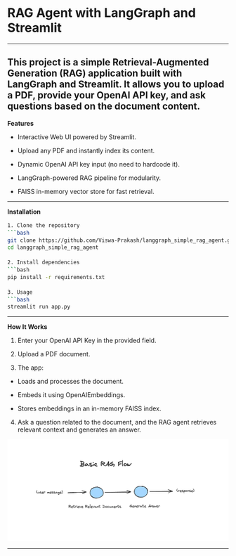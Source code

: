 # RAG Agent with LangGraph and Streamlit
---
This project is a simple Retrieval-Augmented Generation (RAG) application built with LangGraph and Streamlit.
It allows you to upload a PDF, provide your OpenAI API key, and ask questions based on the document content.
---

**Features**
- Interactive Web UI powered by Streamlit.

- Upload any PDF and instantly index its content.

- Dynamic OpenAI API key input (no need to hardcode it).

- LangGraph-powered RAG pipeline for modularity.

- FAISS in-memory vector store for fast retrieval.

---

**Installation**
```bash
1. Clone the repository
```bash
git clone https://github.com/Viswa-Prakash/langgraph_simple_rag_agent.git
cd langgraph_simple_rag_agent

2. Install dependencies
```bash
pip install -r requirements.txt

3. Usage
```bash
streamlit run app.py
```
---
**How It Works**  
1. Enter your OpenAI API Key in the provided field.

2. Upload a PDF document.

3. The app:

- Loads and processes the document.

- Embeds it using OpenAIEmbeddings.

- Stores embeddings in an in-memory FAISS index.

4. Ask a question related to the document, and the RAG agent retrieves relevant context and generates an answer.

![Simple RAG](basic-rag-flow.bfbjOors_Z6l3c3.webp)

---